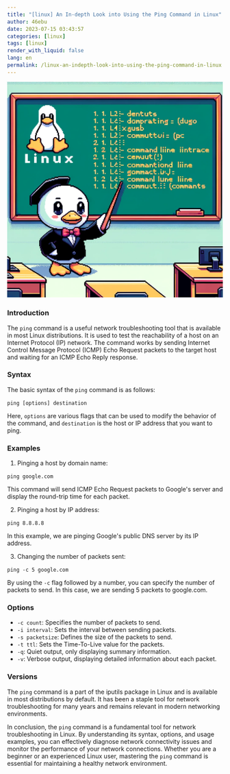 ```yaml
---
title: "[linux] An In-depth Look into Using the Ping Command in Linux"
author: 46ebu
date: 2023-07-15 03:43:57 
categories: [linux]
tags: [linux]
render_with_liquid: false
lang: en
permalink: /linux-an-indepth-look-into-using-the-ping-command-in-linux
---
```


![Intro](/assets/img/post/linux.png)
### Introduction
The `ping` command is a useful network troubleshooting tool that is available in most Linux distributions. It is used to test the reachability of a host on an Internet Protocol (IP) network. The command works by sending Internet Control Message Protocol (ICMP) Echo Request packets to the target host and waiting for an ICMP Echo Reply response.

### Syntax
The basic syntax of the `ping` command is as follows:
```
ping [options] destination
```
Here, `options` are various flags that can be used to modify the behavior of the command, and `destination` is the host or IP address that you want to ping.

### Examples
1. Pinging a host by domain name:
```
ping google.com
```
This command will send ICMP Echo Request packets to Google's server and display the round-trip time for each packet.

2. Pinging a host by IP address:
```
ping 8.8.8.8
```
In this example, we are pinging Google's public DNS server by its IP address. 

3. Changing the number of packets sent:
```
ping -c 5 google.com
```
By using the `-c` flag followed by a number, you can specify the number of packets to send. In this case, we are sending 5 packets to google.com.

### Options
- `-c count`: Specifies the number of packets to send.
- `-i interval`: Sets the interval between sending packets.
- `-s packetsize`: Defines the size of the packets to send.
- `-t ttl`: Sets the Time-To-Live value for the packets.
- `-q`: Quiet output, only displaying summary information.
- `-v`: Verbose output, displaying detailed information about each packet.

### Versions
The `ping` command is a part of the iputils package in Linux and is available in most distributions by default. It has been a staple tool for network troubleshooting for many years and remains relevant in modern networking environments.

In conclusion, the `ping` command is a fundamental tool for network troubleshooting in Linux. By understanding its syntax, options, and usage examples, you can effectively diagnose network connectivity issues and monitor the performance of your network connections. Whether you are a beginner or an experienced Linux user, mastering the `ping` command is essential for maintaining a healthy network environment.